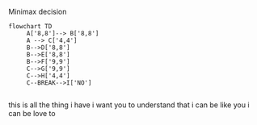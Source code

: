 Minimax decision
```mermaid  
flowchart TD
	 A['8,8']--> B['8,8']
	 A --> C['4,4']
	 B-->D['8,8']
	 B-->E['8,8']
	 B-->F['9,9']
	 C-->G['9,9']
	 C-->H['4,4']
	 C--BREAK-->I['NO']
	 
```

this is all the thing i have i want you to understand that i  can be like you i can be love to 
